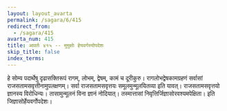 ```yaml
---
layout: layout_avarta
permalink: /sagara/6/415
redirect_from:
  - /sagara/415
avarta_num: 415
title: आवर्तः ४१५ -- मुमुक्षोः हेयवर्गस्योपदेशः
skip_title: false
index_terms: 
---
```


हे सोम्य पदार्थेषु दृढासक्तिरूपं रागम्, लोभम्, द्वेषम्, कामं च दूरीकुरु। रागलोभद्वेषकामग्रहणं सर्वासां
राजसतामसवृत्तीनामुपलक्षणम्। सर्वा राजसतामसवृत्तयः समूलमुन्मूलयितव्या
इति यावत्। राजसतामसवृत्तयो ज्ञानस्य विरोधिन्यः। तासामुन्मूलनं विना
ज्ञानं नोदियात्। तस्मात्तासां निवृत्तिर्जिज्ञासोरवश्यमपेक्षिता। इति जिज्ञासोर्हेयवर्गोपदेशः।
